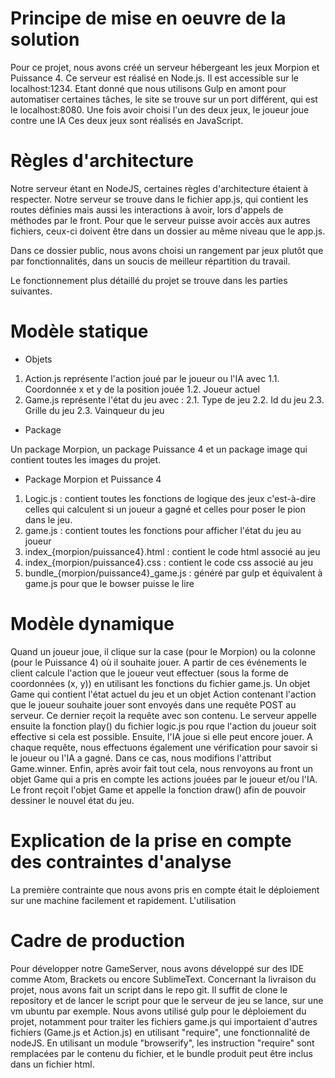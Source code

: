 # Principe de mise en oeuvre de la solution

Pour ce projet, nous avons créé un serveur hébergeant les jeux Morpion et Puissance 4. Ce serveur est réalisé en Node.js. Il est accessible sur le localhost:1234. Etant donné que nous utilisons Gulp en amont pour automatiser certaines tâches, le site se trouve sur un port différent, qui est le localhost:8080. Une fois avoir choisi l'un des deux jeux, le joueur joue contre une IA Ces deux jeux sont réalisés en JavaScript.

# Règles d'architecture

Notre serveur étant en NodeJS, certaines règles d'architecture étaient à respecter. Notre serveur se trouve dans le fichier app.js, qui contient les routes définies mais aussi les interactions à avoir, lors d'appels de méthodes par le front. Pour que le serveur puisse avoir accès aux autres fichiers, ceux-ci doivent être dans un dossier au même niveau que le app.js.

Dans ce dossier public, nous avons choisi un rangement par jeux plutôt que par fonctionnalités, dans un soucis de meilleur répartition du travail.

Le fonctionnement plus détaillé du projet se trouve dans les parties suivantes.

# Modèle statique

* Objets

1. Action.js représente l'action joué par le joueur ou l'IA avec
	1.1. Coordonnée x et y de la position jouée
	1.2. Joueur actuel
2. Game.js représente l'état du jeu avec :
	2.1. Type de jeu
	2.2. Id du jeu
	2.3. Grille du jeu
	2.3. Vainqueur du jeu

* Package

Un package Morpion, un package Puissance 4 et un package image qui contient toutes les images du projet.

* Package Morpion et Puissance 4

1. Logic.js : contient toutes les fonctions de logique des jeux c'est-à-dire celles qui calculent si un joueur a gagné et celles pour poser le pion dans le jeu.
2. game.js : contient toutes les fonctions pour afficher l'état du jeu au joueur
3. index_{morpion/puissance4}.html : contient le code html associé au jeu
4. index_{morpion/puissance4}.css : contient le code css associé au jeu
5. bundle_{morpion/puissance4}_game.js : généré par gulp et équivalent à game.js pour que le bowser puisse le lire

# Modèle dynamique

Quand un joueur joue, il clique sur la case (pour le Morpion) ou la colonne (pour le Puissance 4) où il souhaite jouer. A partir de ces événements le client calcule l'action que le joueur veut effectuer (sous la forme de coordonnées (x, y)) en utilisant les fonctions du fichier game.js. Un objet Game qui contient l'état actuel du jeu et un objet Action contenant l'action que le joueur souhaite jouer sont envoyés dans une  requête POST au serveur. Ce dernier reçoit la requête avec son contenu. Le serveur appelle ensuite la fonction play() du fichier logic.js pou rque l'action du joueur soit effective si cela est possible. Ensuite, l'IA joue si elle peut encore jouer. A chaque requête, nous effectuons également une vérification pour savoir si le joueur ou l'IA a gagné. Dans ce cas, nous modifions l'attribut Game.winner. Enfin, après avoir fait tout cela, nous renvoyons au front un objet Game qui a pris en compte les actions jouées par le joueur et/ou l'IA. Le front reçoit l'objet Game et appelle la fonction draw() afin de pouvoir dessiner le nouvel état du jeu.

# Explication de la prise en compte des contraintes d'analyse

La première contrainte que nous avons pris en compte était le déploiement sur une machine facilement et rapidement. L'utilisation 


# Cadre de production
Pour développer notre GameServer, nous avons développé sur des IDE comme Atom, Brackets ou encore SublimeText.
Concernant la livraison du projet, nous avons fait un script dans le repo git. Il suffit de clone le repository et de lancer le script pour que le serveur de jeu se lance, sur une vm ubuntu par exemple.
Nous avons utilisé gulp pour le déploiement du projet, notamment pour traiter les fichiers game.js qui importaient d'autres fichiers (Game.js et Action.js) en utilisant "require", une fonctionnalité de nodeJS. En utilisant un module "browserify", les instruction "require" sont remplacées par le contenu du fichier, et le bundle produit peut être inclus dans un fichier html.
